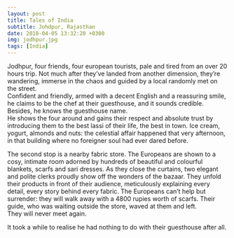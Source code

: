 ```yaml
---
layout: post
title: Tales of India
subtitle: Johdpur, Rajasthan
date: 2018-04-05 13:32:20 +0300
img: jodhpur.jpg
tags: [India]
---
```

Jodhpur, four friends, four european tourists, pale and tired from an
over 20 hours trip. Not much after they’ve landed from another
dimension, they’re wandering, immerse in the chaos and guided by a local
randomly met on the street.  
Confident and friendly, armed with a decent English and a
reassuring smile, he claims to be the chef at their guesthouse,
and it sounds credible. Besides, he knows the guesthouse name.  
He shows the four around and gains their respect and
absolute trust by introducing them to the best lassi of their life, the
best in town.
Ice cream, yogurt, almonds and nuts: the celestial affair
happened that very afternoon, in that building where no
foreigner soul had ever dared before.

The second stop is a nearby fabric store. The Europeans are shown to a
cosy, intimate room adorned by hundreds of beautiful and colourful
blankets, scarfs and sari dresses.
As they close the curtains, two elegant and polite clerks proudly 
show off the wonders of the bazaar.
They unfold their products in front of their audience, meticulously
explaining every detail, every story behind every fabric. The Europeans
can’t help but surrender: they will walk away with a 4800 rupies worth
of scarfs. Their guide, who was waiting outside the store, waved at them
and left.  
They will never meet again.

It took a while to realise he had nothing to do with their guesthouse
after all.
